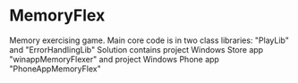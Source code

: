 # MemoryFlex
Memory exercising game.
Main core code is in two class libraries: "PlayLib" and "ErrorHandlingLib"
Solution contains project Windows Store app "winappMemoryFlexer" and project Windows Phone app "PhoneAppMemoryFlex"


